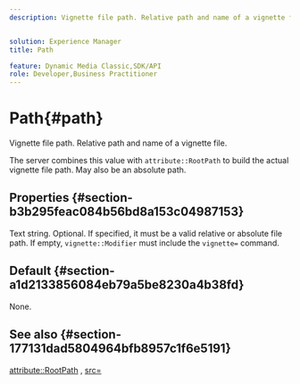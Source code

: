 ```yaml
---
description: Vignette file path. Relative path and name of a vignette file.


solution: Experience Manager
title: Path

feature: Dynamic Media Classic,SDK/API
role: Developer,Business Practitioner
---
```


# Path{#path}

Vignette file path. Relative path and name of a vignette file.

The server combines this value with `attribute::RootPath` to build the actual vignette file path. May also be an absolute path.

## Properties {#section-b3b295feac084b56bd8a153c04987153}

Text string. Optional. If specified, it must be a valid relative or absolute file path. If empty, `vignette::Modifier` must include the `vignette=` command.

## Default {#section-a1d2133856084eb79a5be8230a4b38fd}

None.

## See also {#section-177131dad5804964bfb8957c1f6e5191}

[attribute::RootPath](../../../../../ir-api/material-cat/image-rendering-api-ref/c-ir-material-catalog/c-ir-attributes-reference/r-ir-rootpath.md#reference-a4d7c96b62e14fcbad1740c702f160f3) , [src=](../../../../../ir-api/http-protocol/image-rendering-api-ref/c-ir-http-protocol-ref/c-ir-http-protocol-command-reference/r-ir-src.md#reference-62c98abad22149d68d405ed6aaff8272) 
